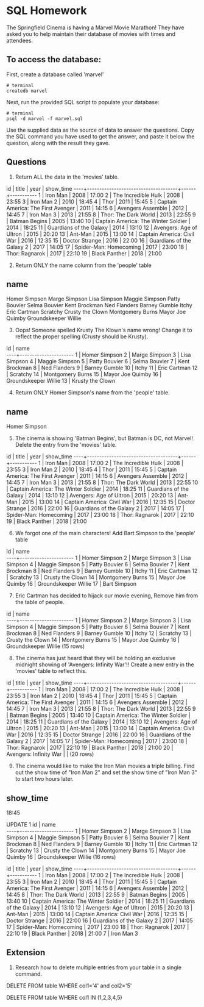 # SQL Homework

The Springfield Cinema is having a Marvel Movie Marathon! They have asked you to help maintain their database of movies with times and attendees.

## To access the database:

First, create a database called 'marvel'

```
# terminal
createdb marvel
```

Next, run the provided SQL script to populate your database:

```
# terminal
psql -d marvel -f marvel.sql
```

Use the supplied data as the source of data to answer the questions. Copy the SQL command you have used to get the answer, and paste it below the question, along with the result they gave.

## Questions

1.  Return ALL the data in the 'movies' table.

id |                title                | year | show_time
----+-------------------------------------+------+-----------
 1 | Iron Man                            | 2008 | 17:00
 2 | The Incredible Hulk                 | 2008 | 23:55
 3 | Iron Man 2                          | 2010 | 18:45
 4 | Thor                                | 2011 | 15:45
 5 | Captain America: The First Avenger  | 2011 | 14:15
 6 | Avengers Assemble                   | 2012 | 14:45
 7 | Iron Man 3                          | 2013 | 21:55
 8 | Thor: The Dark World                | 2013 | 22:55
 9 | Batman Begins                       | 2005 | 13:40
10 | Captain America: The Winter Soldier | 2014 | 18:25
11 | Guardians of the Galaxy             | 2014 | 13:10
12 | Avengers: Age of Ultron             | 2015 | 20:20
13 | Ant-Man                             | 2015 | 13:00
14 | Captain America: Civil War          | 2016 | 12:35
15 | Doctor Strange                      | 2016 | 22:00
16 | Guardians of the Galaxy 2           | 2017 | 14:05
17 | Spider-Man: Homecoming              | 2017 | 23:00
18 | Thor: Ragnarok                      | 2017 | 22:10
19 | Black Panther                       | 2018 | 21:00

2.  Return ONLY the name column from the 'people' table

name         
----------------------
Homer Simpson
Marge Simpson
Lisa Simpson
Maggie Simpson
Patty Bouvier
Selma Bouvier
Kent Brockman
Ned Flanders
Barney Gumble
Itchy
Eric Cartman
Scratchy
Crusty the Clown
Montgomery Burns
Mayor Joe Quimby
Groundskeeper Willie

3.  Oops! Someone spelled Krusty The Klown's name wrong! Change it to reflect the proper spelling (Crusty should be Krusty).

id |         name         
----+----------------------
 1 | Homer Simpson
 2 | Marge Simpson
 3 | Lisa Simpson
 4 | Maggie Simpson
 5 | Patty Bouvier
 6 | Selma Bouvier
 7 | Kent Brockman
 8 | Ned Flanders
 9 | Barney Gumble
10 | Itchy
11 | Eric Cartman
12 | Scratchy
14 | Montgomery Burns
15 | Mayor Joe Quimby
16 | Groundskeeper Willie
13 | Krusty the Clown

4.  Return ONLY Homer Simpson's name from the 'people' table.

name      
---------------
Homer Simpson

5.  The cinema is showing 'Batman Begins', but Batman is DC, not Marvel! Delete the entry from the 'movies' table.

id |                title                | year | show_time
----+-------------------------------------+------+-----------
 1 | Iron Man                            | 2008 | 17:00
 2 | The Incredible Hulk                 | 2008 | 23:55
 3 | Iron Man 2                          | 2010 | 18:45
 4 | Thor                                | 2011 | 15:45
 5 | Captain America: The First Avenger  | 2011 | 14:15
 6 | Avengers Assemble                   | 2012 | 14:45
 7 | Iron Man 3                          | 2013 | 21:55
 8 | Thor: The Dark World                | 2013 | 22:55
10 | Captain America: The Winter Soldier | 2014 | 18:25
11 | Guardians of the Galaxy             | 2014 | 13:10
12 | Avengers: Age of Ultron             | 2015 | 20:20
13 | Ant-Man                             | 2015 | 13:00
14 | Captain America: Civil War          | 2016 | 12:35
15 | Doctor Strange                      | 2016 | 22:00
16 | Guardians of the Galaxy 2           | 2017 | 14:05
17 | Spider-Man: Homecoming              | 2017 | 23:00
18 | Thor: Ragnarok                      | 2017 | 22:10
19 | Black Panther                       | 2018 | 21:00

6.  We forgot one of the main characters! Add Bart Simpson to the 'people' table

id |         name         
----+----------------------
 1 | Homer Simpson
 2 | Marge Simpson
 3 | Lisa Simpson
 4 | Maggie Simpson
 5 | Patty Bouvier
 6 | Selma Bouvier
 7 | Kent Brockman
 8 | Ned Flanders
 9 | Barney Gumble
10 | Itchy
11 | Eric Cartman
12 | Scratchy
13 | Crusty the Clown
14 | Montgomery Burns
15 | Mayor Joe Quimby
16 | Groundskeeper Willie
17 | Bart Simpson

7.  Eric Cartman has decided to hijack our movie evening, Remove him from the table of people.

id |         name         
----+----------------------
 1 | Homer Simpson
 2 | Marge Simpson
 3 | Lisa Simpson
 4 | Maggie Simpson
 5 | Patty Bouvier
 6 | Selma Bouvier
 7 | Kent Brockman
 8 | Ned Flanders
 9 | Barney Gumble
10 | Itchy
12 | Scratchy
13 | Crusty the Clown
14 | Montgomery Burns
15 | Mayor Joe Quimby
16 | Groundskeeper Willie
(15 rows)


8.  The cinema has just heard that they will be holding an exclusive midnight showing of 'Avengers: Infinity War'!! Create a new entry in the 'movies' table to reflect this.

id |                title                | year | show_time
----+-------------------------------------+------+-----------
  1 | Iron Man                            | 2008 | 17:00
  2 | The Incredible Hulk                 | 2008 | 23:55
  3 | Iron Man 2                          | 2010 | 18:45
  4 | Thor                                | 2011 | 15:45
  5 | Captain America: The First Avenger  | 2011 | 14:15
  6 | Avengers Assemble                   | 2012 | 14:45
  7 | Iron Man 3                          | 2013 | 21:55
  8 | Thor: The Dark World                | 2013 | 22:55
  9 | Batman Begins                       | 2005 | 13:40
 10 | Captain America: The Winter Soldier | 2014 | 18:25
 11 | Guardians of the Galaxy             | 2014 | 13:10
 12 | Avengers: Age of Ultron             | 2015 | 20:20
 13 | Ant-Man                             | 2015 | 13:00
 14 | Captain America: Civil War          | 2016 | 12:35
 15 | Doctor Strange                      | 2016 | 22:00
 16 | Guardians of the Galaxy 2           | 2017 | 14:05
 17 | Spider-Man: Homecoming              | 2017 | 23:00
 18 | Thor: Ragnarok                      | 2017 | 22:10
 19 | Black Panther                       | 2018 | 21:00
 20 | Avengers: Infinity War              |      |
(20 rows)

9.  The cinema would like to make the Iron Man movies a triple billing. Find out the show time of "Iron Man 2" and set the show time of "Iron Man 3" to start two hours later.

show_time
-----------
 18:45

 UPDATE 1
  id |         name         
 ----+----------------------
   1 | Homer Simpson
   2 | Marge Simpson
   3 | Lisa Simpson
   4 | Maggie Simpson
   5 | Patty Bouvier
   6 | Selma Bouvier
   7 | Kent Brockman
   8 | Ned Flanders
   9 | Barney Gumble
  10 | Itchy
  11 | Eric Cartman
  12 | Scratchy
  13 | Crusty the Clown
  14 | Montgomery Burns
  15 | Mayor Joe Quimby
  16 | Groundskeeper Willie
 (16 rows)

  id |                title                | year | show_time
 ----+-------------------------------------+------+-----------
   1 | Iron Man                            | 2008 | 17:00
   2 | The Incredible Hulk                 | 2008 | 23:55
   3 | Iron Man 2                          | 2010 | 18:45
   4 | Thor                                | 2011 | 15:45
   5 | Captain America: The First Avenger  | 2011 | 14:15
   6 | Avengers Assemble                   | 2012 | 14:45
   8 | Thor: The Dark World                | 2013 | 22:55
   9 | Batman Begins                       | 2005 | 13:40
  10 | Captain America: The Winter Soldier | 2014 | 18:25
  11 | Guardians of the Galaxy             | 2014 | 13:10
  12 | Avengers: Age of Ultron             | 2015 | 20:20
  13 | Ant-Man                             | 2015 | 13:00
  14 | Captain America: Civil War          | 2016 | 12:35
  15 | Doctor Strange                      | 2016 | 22:00
  16 | Guardians of the Galaxy 2           | 2017 | 14:05
  17 | Spider-Man: Homecoming              | 2017 | 23:00
  18 | Thor: Ragnarok                      | 2017 | 22:10
  19 | Black Panther                       | 2018 | 21:00
   7 | Iron Man 3  

## Extension

1.  Research how to delete multiple entries from your table in a single command.


DELETE FROM table WHERE col1='4' and col2='5'

DELETE FROM table WHERE col1 IN (1,2,3,4,5)
